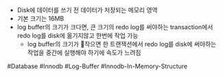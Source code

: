 - Disk에 데이터를 쓰기 전 데이터가 저장되는 메모리 영역
- 기본 크기는 16MB
- log buffer의 크기가 크다면, 큰 크기의 redo log를 써야하는 transaction에서 redo log를 disk에 옮기지않고 한번에 작업 가능
	- log buffer의 크기가 작으면 한 트랜잭션에서 redo log를 disk에 써야하는 작업을 중간에 실행해야 하기에 속도가 느려짐

#Database 
#Innodb 
#Log-Buffer
#Innodb-In-Memory-Structure 